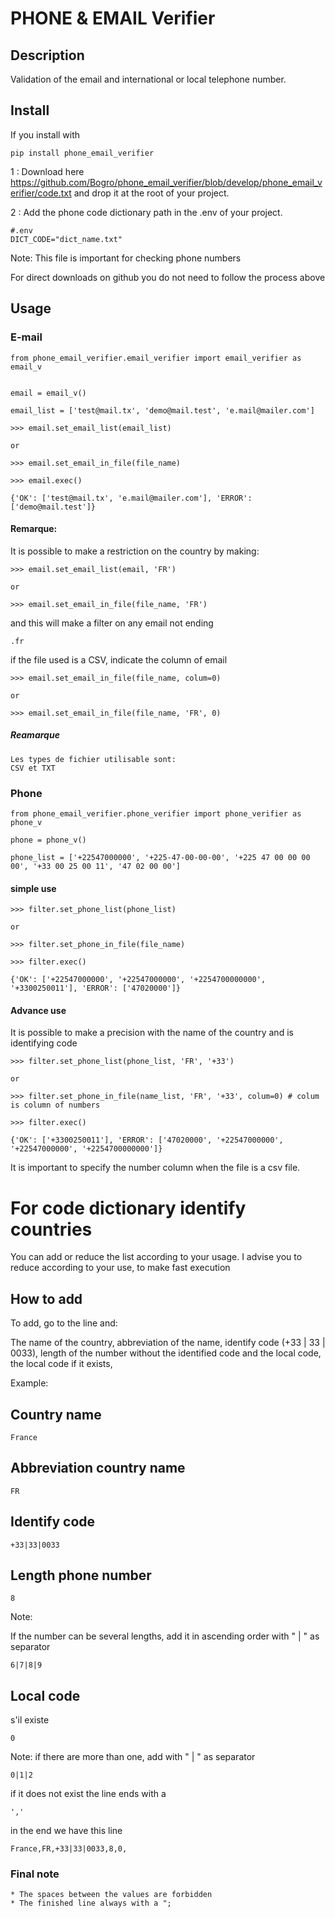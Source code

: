 # PHONE & EMAIL Verifier

## Description
 Validation of the email and international or local telephone number.

## Install

If you install with

    pip install phone_email_verifier


1 : Download here https://github.com/Bogro/phone_email_verifier/blob/develop/phone_email_verifier/code.txt and drop it at the root of your project.

2 : Add the phone code dictionary path in the .env of your project.
    
    #.env
    DICT_CODE="dict_name.txt"

Note: This file is important for checking phone numbers


For direct downloads on github you do not need to follow the process above

## Usage

   ### E-mail


    from phone_email_verifier.email_verifier import email_verifier as email_v


    email = email_v()

    email_list = ['test@mail.tx', 'demo@mail.test', 'e.mail@mailer.com']

    >>> email.set_email_list(email_list) 

    or

    >>> email.set_email_in_file(file_name)

    >>> email.exec()

    {'OK': ['test@mail.tx', 'e.mail@mailer.com'], 'ERROR': ['demo@mail.test']}

#### Remarque:
It is possible to make a restriction on the country by making:

    >>> email.set_email_list(email, 'FR')

    or

    >>> email.set_email_in_file(file_name, 'FR')

and this will make a filter on any email not ending
    
    .fr

if the file used is a CSV, indicate the column of email

    >>> email.set_email_in_file(file_name, colum=0)

    or

    >>> email.set_email_in_file(file_name, 'FR', 0)

##### Reamarque
    Les types de fichier utilisable sont:
    CSV et TXT
    

   ### Phone


    from phone_email_verifier.phone_verifier import phone_verifier as phone_v

    phone = phone_v()

    phone_list = ['+22547000000', '+225-47-00-00-00', '+225 47 00 00 00 00', '+33 00 25 00 11', '47 02 00 00']


#### simple use

    >>> filter.set_phone_list(phone_list)

    or

    >>> filter.set_phone_in_file(file_name)

    >>> filter.exec()

    {'OK': ['+22547000000', '+22547000000', '+2254700000000', '+3300250011'], 'ERROR': ['47020000']}


#### Advance use

It is possible to make a precision with the name of the country and is identifying code

    >>> filter.set_phone_list(phone_list, 'FR', '+33')

    or

    >>> filter.set_phone_in_file(name_list, 'FR', '+33', colum=0) # colum is column of numbers

    >>> filter.exec()

    {'OK': ['+3300250011'], 'ERROR': ['47020000', '+22547000000', '+22547000000', '+2254700000000']}


It is important to specify the number column when the file is a csv file.


# For code dictionary identify countries

You can add or reduce the list according to your usage.
I advise you to reduce according to your use, to make fast execution

## How to add

To add, go to the line and:

The name of the country, abbreviation of the name, identify code (+33 | 33 | 0033), length of the number without the identified code and the local code, the local code if it exists,

Example:

Country name
--------------
    France

Abbreviation country name
------------------
    FR

Identify code
----------------
    +33|33|0033

Length phone number
-----------------
    8

Note:

If the number can be several lengths, add it in ascending order with " | " as separator

    6|7|8|9

Local code
-------------
s'il existe 

    0

Note: if there are more than one, add with " | " as separator

    0|1|2

if it does not exist the line ends with a

    ','

in the end we have this line

    France,FR,+33|33|0033,8,0,



### Final note

    * The spaces between the values ​​are forbidden
    * The finished line always with a ";